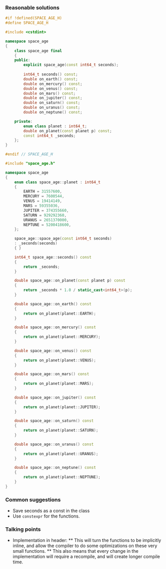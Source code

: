 ### Reasonable solutions
```cpp
#if !defined(SPACE_AGE_H)
#define SPACE_AGE_H

#include <cstdint>

namespace space_age
{
    class space_age final
    {
    public:
        explicit space_age(const int64_t seconds);
        
        int64_t seconds() const;
        double on_earth() const;
        double on_mercury() const;
        double on_venus() const;
        double on_mars() const;
        double on_jupiter() const;
        double on_saturn() const;
        double on_uranus() const;
        double on_neptune() const;

    private:
        enum class planet : int64_t;
        double on_planet(const planet p) const;
        const int64_t _seconds;
    };
}

#endif // SPACE_AGE_H
```
```cpp
#include "space_age.h"

namespace space_age
{
    enum class space_age::planet : int64_t
    {
        EARTH = 31557600,
        MERCURY = 7600544,
        VENUS = 19414149,
        MARS = 59355036,
        JUPITER = 374355660,
        SATURN = 929292360,
        URANUS = 2651370000,
        NEPTUNE = 5200418600,
    };

    space_age::space_age(const int64_t seconds)
    : _seconds(seconds)
    { }

    int64_t space_age::seconds() const
    {
        return _seconds;
    }

    double space_age::on_planet(const planet p) const
    {
        return _seconds * 1.0 / static_cast<int64_t>(p);
    }

    double space_age::on_earth() const
    {
        return on_planet(planet::EARTH);
    }

    double space_age::on_mercury() const
    {
        return on_planet(planet::MERCURY);
    }

    double space_age::on_venus() const
    {
        return on_planet(planet::VENUS);
    }

    double space_age::on_mars() const
    {
        return on_planet(planet::MARS);
    }

    double space_age::on_jupiter() const
    {
        return on_planet(planet::JUPITER);
    }

    double space_age::on_saturn() const
    {
        return on_planet(planet::SATURN);
    }

    double space_age::on_uranus() const
    {
        return on_planet(planet::URANUS);
    }

    double space_age::on_neptune() const
    {
        return on_planet(planet::NEPTUNE);
    }
}
```
### Common suggestions
 * Save seconds as a const in the class
 * Use `constexpr` for the functions.
### Talking points
 * Implementation in header:
 ** This will turn the functions to be implicitly inline, and allow the compiler to do some optimizations on these very small functions.
 ** This also means that every change in the implementation will require a recompile, and will create longer compile time.
